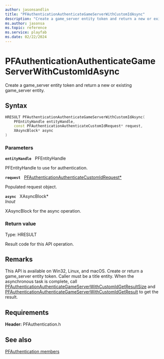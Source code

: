 ```yaml
---
author: jasonsandlin
title: "PFAuthenticationAuthenticateGameServerWithCustomIdAsync"
description: "Create a game_server entity token and return a new or existing game_server entity."
ms.author: jasonsa
ms.topic: reference
ms.service: playfab
ms.date: 02/22/2024
---
```


# PFAuthenticationAuthenticateGameServerWithCustomIdAsync  

Create a game_server entity token and return a new or existing game_server entity.  

## Syntax  
  
```cpp
HRESULT PFAuthenticationAuthenticateGameServerWithCustomIdAsync(  
    PFEntityHandle entityHandle,  
    const PFAuthenticationAuthenticateCustomIdRequest* request,  
    XAsyncBlock* async  
)  
```  
  
### Parameters  
  
**`entityHandle`** &nbsp; PFEntityHandle  
  
PFEntityHandle to use for authentication.  
  
**`request`** &nbsp; [PFAuthenticationAuthenticateCustomIdRequest*](../../pfauthenticationtypes/structs/pfauthenticationauthenticatecustomidrequest.md)  
  
Populated request object.  
  
**`async`** &nbsp; XAsyncBlock*  
*_Inout_*  
  
XAsyncBlock for the async operation.  
  
  
### Return value
Type: HRESULT
  
Result code for this API operation.
  
## Remarks  
  
This API is available on Win32, Linux, and macOS. Create or return a game_server entity token. Caller must be a title entity. When the asynchronous task is complete, call [PFAuthenticationAuthenticateGameServerWithCustomIdGetResultSize](pfauthenticationauthenticategameserverwithcustomidgetresultsize.md) and [PFAuthenticationAuthenticateGameServerWithCustomIdGetResult](pfauthenticationauthenticategameserverwithcustomidgetresult.md) to get the result.
  
## Requirements  
  
**Header:** PFAuthentication.h
  
## See also  
[PFAuthentication members](../pfauthentication_members.md)  

  
  
